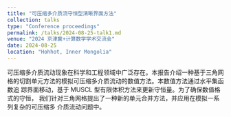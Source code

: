 ```yaml
---
title: "可压缩多介质流守恒型清晰界面方法"
collection: talks
type: "Conference proceedings"
permalink: /talks/2024-08-25-talk1.md
venue: "2024 京津冀+计算数学学术交流会"
date: 2024-08-25
location: "Hohhot, Inner Mongolia"
---
```

可压缩多介质流动现象在科学和工程领域中广泛存在。本报告介绍一种基于三角网
格的切割单元方法的模拟可压缩多介质流动的数值方法。本数值方法通过水平集函数追
踪界面移动，基于 MUSCL 型有限体积方法来更新守恒量。为了确保数值格式的守恒，
我们针对三角网格提出了一种新的单元合并方法，并应用在模拟一系列复杂的可压缩多
介质流动问题中。
